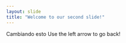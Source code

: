 ```yaml
---
layout: slide
title: "Welcome to our second slide!"
---
```

Cambiando esto
Use the left arrow to go back!
